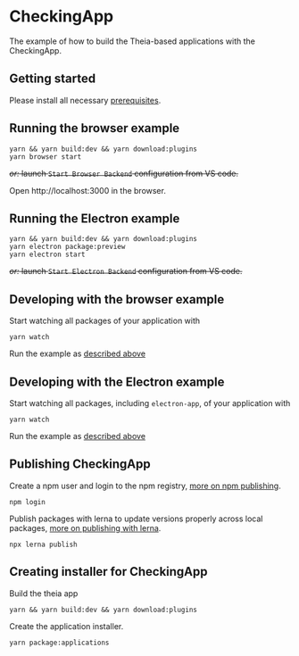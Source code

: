 # CheckingApp
The example of how to build the Theia-based applications with the CheckingApp.

## Getting started

Please install all necessary [prerequisites](https://github.com/eclipse-theia/theia/blob/master/doc/Developing.md#prerequisites).

## Running the browser example

    yarn && yarn build:dev && yarn download:plugins
    yarn browser start

~~*or:* launch `Start Browser Backend` configuration from VS code.~~

Open http://localhost:3000 in the browser.

## Running the Electron example

    yarn && yarn build:dev && yarn download:plugins
    yarn electron package:preview
    yarn electron start

~~*or:* launch `Start Electron Backend` configuration from VS code.~~


## Developing with the browser example

Start watching all packages of your application with

    yarn watch

Run the example as [described above](#Running-the-browser-example)

## Developing with the Electron example

Start watching all packages, including `electron-app`, of your application with

    yarn watch


Run the example as [described above](#Running-the-Electron-example)

## Publishing CheckingApp

Create a npm user and login to the npm registry, [more on npm publishing](https://docs.npmjs.com/getting-started/publishing-npm-packages).

    npm login

Publish packages with lerna to update versions properly across local packages, [more on publishing with lerna](https://github.com/lerna/lerna#publish).

    npx lerna publish

## Creating installer for CheckingApp

Build the theia app

    yarn && yarn build:dev && yarn download:plugins

Create the application installer.

    yarn package:applications

